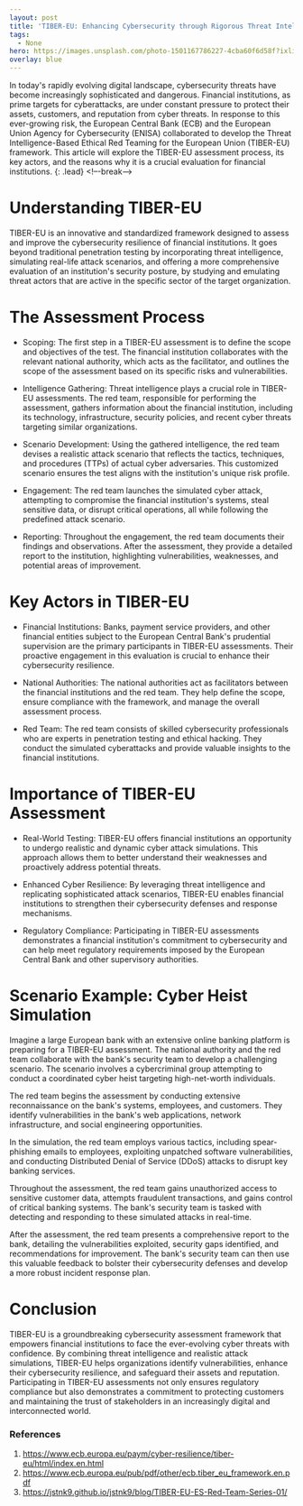 ```yaml
---
layout: post
title: 'TIBER-EU: Enhancing Cybersecurity through Rigorous Threat Intelligence-Based Penetration Testing'
tags:
  - None
hero: https://images.unsplash.com/photo-1501167786227-4cba60f6d58f?ixlib=rb-4.0.3&ixid=M3wxMjA3fDB8MHxzZWFyY2h8Mnx8YmFua3xlbnwwfHwwfHx8MA%3D%3D&auto=format&fit=crop&w=400&q=60
overlay: blue
---
```


In today's rapidly evolving digital landscape, cybersecurity threats have become increasingly sophisticated and dangerous. Financial institutions, as prime targets for cyberattacks, are under constant pressure to protect their assets, customers, and reputation from cyber threats. In response to this ever-growing risk, the European Central Bank (ECB) and the European Union Agency for Cybersecurity (ENISA) collaborated to develop the Threat Intelligence-Based Ethical Red Teaming for the European Union (TIBER-EU) framework. This article will explore the TIBER-EU assessment process, its key actors, and the reasons why it is a crucial evaluation for financial institutions. {: .lead} <!–-break-–> 

# Understanding TIBER-EU

TIBER-EU is an innovative and standardized framework designed to assess and improve the cybersecurity resilience of financial institutions. It goes beyond traditional penetration testing by incorporating threat intelligence, simulating real-life attack scenarios, and offering a more comprehensive evaluation of an institution's security posture, by studying and emulating threat actors that are active in the specific sector of the target organization.

# The Assessment Process

- Scoping: The first step in a TIBER-EU assessment is to define the scope and objectives of the test. The financial institution collaborates with the relevant national authority, which acts as the facilitator, and outlines the scope of the assessment based on its specific risks and vulnerabilities.

- Intelligence Gathering: Threat intelligence plays a crucial role in TIBER-EU assessments. The red team, responsible for performing the assessment, gathers information about the financial institution, including its technology, infrastructure, security policies, and recent cyber threats targeting similar organizations.

- Scenario Development: Using the gathered intelligence, the red team devises a realistic attack scenario that reflects the tactics, techniques, and procedures (TTPs) of actual cyber adversaries. This customized scenario ensures the test aligns with the institution's unique risk profile.

- Engagement: The red team launches the simulated cyber attack, attempting to compromise the financial institution's systems, steal sensitive data, or disrupt critical operations, all while following the predefined attack scenario.

- Reporting: Throughout the engagement, the red team documents their findings and observations. After the assessment, they provide a detailed report to the institution, highlighting vulnerabilities, weaknesses, and potential areas of improvement.

# Key Actors in TIBER-EU

- Financial Institutions: Banks, payment service providers, and other financial entities subject to the European Central Bank's prudential supervision are the primary participants in TIBER-EU assessments. Their proactive engagement in this evaluation is crucial to enhance their cybersecurity resilience.

- National Authorities: The national authorities act as facilitators between the financial institutions and the red team. They help define the scope, ensure compliance with the framework, and manage the overall assessment process.

- Red Team: The red team consists of skilled cybersecurity professionals who are experts in penetration testing and ethical hacking. They conduct the simulated cyberattacks and provide valuable insights to the financial institutions.

# Importance of TIBER-EU Assessment

- Real-World Testing: TIBER-EU offers financial institutions an opportunity to undergo realistic and dynamic cyber attack simulations. This approach allows them to better understand their weaknesses and proactively address potential threats.

- Enhanced Cyber Resilience: By leveraging threat intelligence and replicating sophisticated attack scenarios, TIBER-EU enables financial institutions to strengthen their cybersecurity defenses and response mechanisms.

- Regulatory Compliance: Participating in TIBER-EU assessments demonstrates a financial institution's commitment to cybersecurity and can help meet regulatory requirements imposed by the European Central Bank and other supervisory authorities.

# Scenario Example: Cyber Heist Simulation

Imagine a large European bank with an extensive online banking platform is preparing for a TIBER-EU assessment. The national authority and the red team collaborate with the bank's security team to develop a challenging scenario. The scenario involves a cybercriminal group attempting to conduct a coordinated cyber heist targeting high-net-worth individuals.

The red team begins the assessment by conducting extensive reconnaissance on the bank's systems, employees, and customers. They identify vulnerabilities in the bank's web applications, network infrastructure, and social engineering opportunities.

In the simulation, the red team employs various tactics, including spear-phishing emails to employees, exploiting unpatched software vulnerabilities, and conducting Distributed Denial of Service (DDoS) attacks to disrupt key banking services.

Throughout the assessment, the red team gains unauthorized access to sensitive customer data, attempts fraudulent transactions, and gains control of critical banking systems. The bank's security team is tasked with detecting and responding to these simulated attacks in real-time.

After the assessment, the red team presents a comprehensive report to the bank, detailing the vulnerabilities exploited, security gaps identified, and recommendations for improvement. The bank's security team can then use this valuable feedback to bolster their cybersecurity defenses and develop a more robust incident response plan.

# Conclusion

TIBER-EU is a groundbreaking cybersecurity assessment framework that empowers financial institutions to face the ever-evolving cyber threats with confidence. By combining threat intelligence and realistic attack simulations, TIBER-EU helps organizations identify vulnerabilities, enhance their cybersecurity resilience, and safeguard their assets and reputation. Participating in TIBER-EU assessments not only ensures regulatory compliance but also demonstrates a commitment to protecting customers and maintaining the trust of stakeholders in an increasingly digital and interconnected world.

### References
1. https://www.ecb.europa.eu/paym/cyber-resilience/tiber-eu/html/index.en.html
2. https://www.ecb.europa.eu/pub/pdf/other/ecb.tiber_eu_framework.en.pdf
3. https://jstnk9.github.io/jstnk9/blog/TIBER-EU-ES-Red-Team-Series-01/